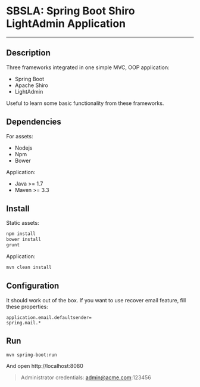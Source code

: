 # SBSLA: Spring Boot Shiro LightAdmin Application
---

## Description
Three frameworks integrated in one simple MVC, OOP application:
- Spring Boot
- Apache Shiro 
- LightAdmin 

Useful to learn some basic functionality from these frameworks.

## Dependencies
For assets:

- Nodejs
- Npm
- Bower

Application:
- Java >= 1.7
- Maven >= 3.3

## Install
Static assets:

```sh
npm install
bower install
grunt
```
Application:
```sh
mvn clean install
```
## Configuration
It should work out of the box. If you want to use recover email feature, fill these properties:
```properties
application.email.defaultsender=
spring.mail.*
```

## Run
```sh
mvn spring-boot:run
```
And open http://localhost:8080
>Administrator credentials: admin@acme.com:123456